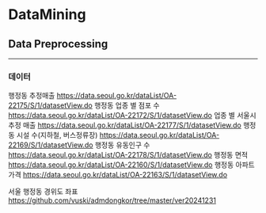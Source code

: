 # DataMining

## Data Preprocessing
***
### 데이터
행정동 추정매출
https://data.seoul.go.kr/dataList/OA-22175/S/1/datasetView.do
행정동 업종 별 점포 수
https://data.seoul.go.kr/dataList/OA-22172/S/1/datasetView.do
업종 별 서울시 추정 매출
https://data.seoul.go.kr/dataList/OA-22177/S/1/datasetView.do
행정동 시설 수(지하철, 버스정류장)
https://data.seoul.go.kr/dataList/OA-22169/S/1/datasetView.do
행정동 유동인구 수
https://data.seoul.go.kr/dataList/OA-22178/S/1/datasetView.do
행정동 면적
https://data.seoul.go.kr/dataList/OA-22160/S/1/datasetView.do
행정동 아파트 가격
https://data.seoul.go.kr/dataList/OA-22163/S/1/datasetView.do

서울 행정동 경위도 좌표
https://github.com/vuski/admdongkor/tree/master/ver20241231

